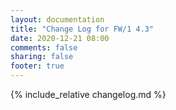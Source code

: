 ```yaml
---
layout: documentation
title: "Change Log for FW/1 4.3"
date: 2020-12-21 08:00
comments: false
sharing: false
footer: true
---
```


{% include_relative changelog.md %}